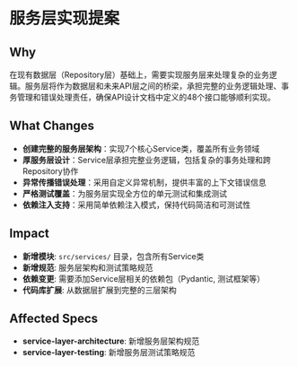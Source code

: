 # 服务层实现提案

## Why
在现有数据层（Repository层）基础上，需要实现服务层来处理复杂的业务逻辑。服务层将作为数据层和未来API层之间的桥梁，承担完整的业务逻辑处理、事务管理和错误处理责任，确保API设计文档中定义的48个接口能够顺利实现。

## What Changes
- **创建完整的服务层架构**：实现7个核心Service类，覆盖所有业务领域
- **厚服务层设计**：Service层承担完整业务逻辑，包括复杂的事务处理和跨Repository协作
- **异常传播错误处理**：采用自定义异常机制，提供丰富的上下文错误信息
- **严格测试覆盖**：为服务层实现全方位的单元测试和集成测试
- **依赖注入支持**：采用简单依赖注入模式，保持代码简洁和可测试性

## Impact
- **新增模块**: `src/services/` 目录，包含所有Service类
- **新增规范**: 服务层架构和测试策略规范
- **依赖变更**: 需要添加Service层相关的依赖包（Pydantic, 测试框架等）
- **代码库扩展**: 从数据层扩展到完整的三层架构

## Affected Specs
- **service-layer-architecture**: 新增服务层架构规范
- **service-layer-testing**: 新增服务层测试策略规范